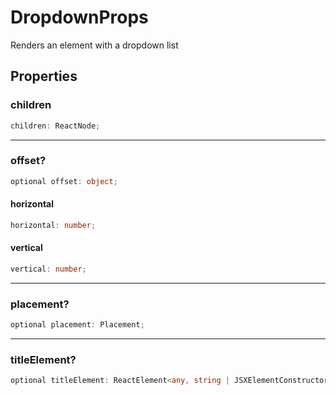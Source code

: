 # DropdownProps

Renders an element with a dropdown list

## Properties

### children

```ts
children: ReactNode;
```

***

### offset?

```ts
optional offset: object;
```

#### horizontal

```ts
horizontal: number;
```

#### vertical

```ts
vertical: number;
```

***

### placement?

```ts
optional placement: Placement;
```

***

### titleElement?

```ts
optional titleElement: ReactElement<any, string | JSXElementConstructor<any>>;
```
